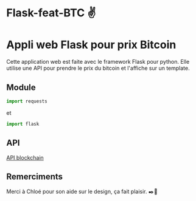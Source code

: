 # Flask-feat-BTC :v:
# Appli web Flask pour prix Bitcoin

Cette application web est faite avec le framework Flask pour python.
Elle utilise une API pour prendre le prix du bitcoin et l'affiche sur un template.

## Module
```python
import requests
```
et 
```python
import flask
```

## API
[API blockchain](https://blockchain.info/ticker?base=BTC)


## Remerciments

Merci à Chloé pour son aide sur le design, ça fait plaisir. :black_nib::triangular_ruler:

